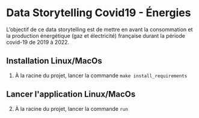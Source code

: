 # Data Storytelling Covid19 - Énergies

L’objectif de ce data storytelling est de mettre en avant la consommation et la production énergétique (gaz et électricité) française durant la période covid-19 de 2019 à 2022.  

## Installation Linux/MacOs
1. À la racine du projet, lancer la commande `make install_requirements`

## Lancer l'application Linux/MacOs
2. À la racine du projet, lancer la commande `run`